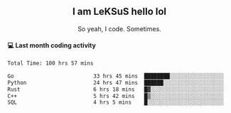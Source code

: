 <h2 align="center">I am LeKSuS hello lol</h2>
<p align="center">So yeah, I code. Sometimes.</p>

#### :computer: Last month coding activity
<!--START_SECTION:waka-->

```txt
Total Time: 100 hrs 57 mins

Go                         33 hrs 45 mins  ████████░░░░░░░░░░░░░░░░░   32.26 %
Python                     24 hrs 47 mins  ██████░░░░░░░░░░░░░░░░░░░   23.69 %
Rust                       6 hrs 18 mins   █▓░░░░░░░░░░░░░░░░░░░░░░░   06.02 %
C++                        5 hrs 42 mins   █▒░░░░░░░░░░░░░░░░░░░░░░░   05.45 %
SQL                        4 hrs 5 mins    █░░░░░░░░░░░░░░░░░░░░░░░░   03.91 %
```

<!--END_SECTION:waka-->
